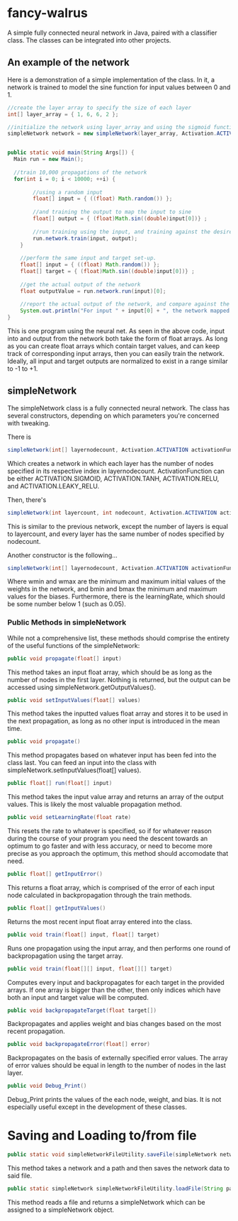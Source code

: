 # fancy-walrus
A simple fully connected neural network in Java, paired with a classifier class. The classes can be integrated into other projects.
## An example of the network

Here is a demonstration of a simple implementation of the class. In it, a network is trained to model the sine function for input values between 0 and 1.

```Java
//create the layer array to specify the size of each layer
int[] layer_array = { 1, 6, 6, 2 };

//initialize the network using layer_array and using the sigmoid function as the activation.
simpleNetwork network = new simpleNetwork(layer_array, Activation.ACTIVATION.SIGMOID);


public static void main(String Args[]) {
  Main run = new Main();
  
  //train 10,000 propagations of the network
  for(int i = 0; i < 10000; ++i) {
    
        //using a random input
        float[] input = { ((float) Math.random()) };
			
        //and training the output to map the input to sine
        float[] output = { (float)Math.sin((double)input[0])} ;
      
        //run training using the input, and training against the desired output
        run.network.train(input, output);
    }
    
    //perform the same input and target set-up.
    float[] input = { ((float) Math.random()) };
    float[] target = { (float)Math.sin((double)input[0])} ;
    
    //get the actual output of the network
    float outputValue = run.network.run(input)[0];
    
    //report the actual output of the network, and compare against the target value.
    System.out.println("For input " + input[0] + ", the network mapped to " + outputValue + ". The correct value is " + target[0] + "." );
}
```
This is one program using the neural net. As seen in the above code, input into and output from the network both take the form of float arrays. As long as you can create float arrays which contain target values, and can keep track of corresponding input arrays, then you can easily train the network. Ideally, all input and target outputs are normalized to exist in a range similar to -1 to +1.

## simpleNetwork
The simpleNetwork class is a fully connected neural network. The class has several constructors, depending on which parameters you're concerned with tweaking.

There is 
```Java
simpleNetwork(int[] layernodecount, Activation.ACTIVATION activationFunction)
```
Which creates a network in which each layer has the number of nodes specified in its respective index in layernodecount.
ActivationFunction can be either ACTIVATION.SIGMOID, ACTIVATION.TANH, ACTIVATION.RELU, and ACTIVATION.LEAKY_RELU.

Then, there's
```Java
simpleNetwork(int layercount, int nodecount, Activation.ACTIVATION activationFunction)
```
This is similar to the previous network, except the number of layers is equal to layercount, and every layer has the same number of nodes specified by nodecount.

Another constructor is the following...
```Java
simpleNetwork(int[] layernodecount, Activation.ACTIVATION activationFunction, float wmin, float wmax, float bmin, float bmax, float learningrate)
```
Where wmin and wmax are the minimum and maximum initial values of the weights in the network, and bmin and bmax the minimum and maximum values for the biases. Furthermore, there is the learningRate, which should be some number below 1 (such as 0.05).

### Public Methods in simpleNetwork
While not a comprehensive list, these methods should comprise the entirety of the useful functions of the simpleNetwork:

```Java
public void propagate(float[] input)
```
This method takes an input float array, which should be as long as the number of nodes in the first layer. Nothing is returned, but the output can be accessed using simpleNetwork.getOutputValues(). 

```Java
public void setInputValues(float[] values)
```
This method takes the inputted values float array and stores it to be used in the next propagation, as long as no other input is introduced in the mean time.

```Java
public void propagate()
```
This method propagates based on whatever input has been fed into the class last. You can feed an input into the class with simpleNetwork.setInputValues(float[] values). 

```Java
public float[] run(float[] input)
```
This method takes the input value array and returns an array of the output values. This is likely the most valuable propagation method.

```Java
public void setLearningRate(float rate)
```
This resets the rate to whatever is specified, so if for whatever reason during the course of your program you need the descent towards an optimum to go faster and with less accuracy, or need to become more precise as you approach the optimum, this method should accomodate that need.

```Java
public float[] getInputError()
```
This returns a float array, which is comprised of the error of each input node calculated in backpropagation through the train methods.

```Java
public float[] getInputValues()
```
Returns the most recent input float array entered into the class.

```Java
public void train(float[] input, float[] target)
```
Runs one propagation using the input array, and then performs one round of backpropagation using the target array.

```Java
public void train(float[][] input, float[][] target)
```
Computes every input and backpropagates for each target in the provided arrays. If one array is bigger than the other, then only indices which have both an input and target value will be computed.

```Java
public void backpropagateTarget(float target[])
```
Backpropagates and applies weight and bias changes based on the most recent propagation.

```Java
public void backpropagateError(float[] error)
```
Backpropagates on the basis of externally specified error values. The array of error values should be equal in length to the number of nodes in the last layer.


```Java
public void Debug_Print()
```
Debug_Print prints the values of the each node, weight, and bias. It is not especially useful except in the development of these classes.

# Saving and Loading to/from file
```Java
public static void simpleNetworkFileUtility.saveFile(simpleNetwork network, String path)
```
This method takes a network and a path and then saves the network data to said file.

```Java
public static simpleNetwork simpleNetworkFileUtility.loadFile(String path) throws IOException, FileNotFoundException
```
This method reads a file and returns a simpleNetwork which can be assigned to a simpleNetwork object.
